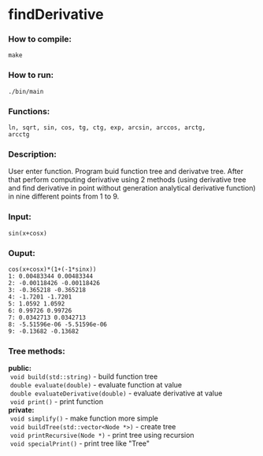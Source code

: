 # findDerivative  
  
### How to compile:  
<code>make</code>   
### How to run:  
<code>./bin/main</code>  
### Functions:  
<code>ln, sqrt, sin, cos, tg, ctg, exp, arcsin, arccos, arctg, arcctg</code>  
### Description:   
User enter function. Program buid function tree and derivatve tree. After that perform computing derivative using 2 methods (using derivative tree and find derivative in point without generation analytical derivative function) in nine different points from 1 to 9.   
### Input:  
<code>sin(x+cosx)</code>  
  
### Ouput:  
```
cos(x+cosx)*(1+(-1*sinx))  
1: 0.00483344 0.00483344  
2: -0.00118426 -0.00118426  
3: -0.365218 -0.365218  
4: -1.7201 -1.7201  
5: 1.0592 1.0592  
6: 0.99726 0.99726  
7: 0.0342713 0.0342713  
8: -5.51596e-06 -5.51596e-06  
9: -0.13682 -0.13682  
```  
### Tree methods:    
<strong>public:</strong>  
&nbsp;<code>void build(std::string)</code> - build function tree  
&nbsp;<code>double evaluate(double)</code> - evaluate function at value  
&nbsp;<code>double evaluateDerivative(double)</code> - evaluate derivative at value  
&nbsp;<code>void print()</code> - print function  
<strong>private:</strong>  
&nbsp;<code>void simplify()</code> - make function more simple  
&nbsp;<code>void buildTree(std::vector<Node *>)</code> - create tree  
&nbsp;<code>void printRecursive(Node *)</code> - print tree using recursion  
&nbsp;<code>void specialPrint()</code> - print tree like "Tree"  
